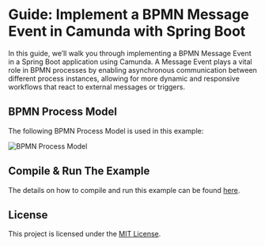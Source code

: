 # Guide: Implement a BPMN Message Event in Camunda with Spring Boot

In this guide, we’ll walk you through implementing a BPMN Message Event in a Spring Boot application using Camunda. A 
Message Event plays a vital role in BPMN processes by enabling asynchronous communication between different process 
instances, allowing for more dynamic and responsive workflows that react to external messages or triggers. 

## BPMN Process Model
The following BPMN Process Model is used in this example:

![BPMN Process Model](#)

## Compile & Run The Example
The details on how to compile and run this example can be found [here](#).

## License
This project is licensed under the [MIT License](../../LICENSE).